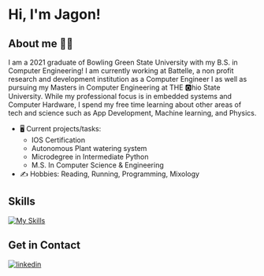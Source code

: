 # Hi, I'm Jagon!

## About me 👨‍💻

I am a 2021 graduate of Bowling Green State University with my B.S. in Computer Engineering! I am currently working at Battelle, a non profit research and development institution as a Computer Engineer I as well as pursuing my Masters in Computer Engineering at THE 🅾️hio State University. While my professional focus is in embedded systems and Computer Hardware, I spend my free time learning about other areas of tech and science such as App Development, Machine learning, and Physics. 
* 🖥️ Current projects/tasks:
  * IOS Certification
  * Autonomous Plant watering system 
  * Microdegree in Intermediate Python
  * M.S. In Computer Science & Engineering
* ✍️ Hobbies: Reading, Running, Programming, Mixology


## Skills

[![My Skills](https://skillicons.dev/icons?i=c,cpp,py,swift,raspberrypi,linux,cmake,bash,git,github,vscode,arduino,md)](https://skillicons.dev)

## Get in Contact 

[![linkedin](https://linkedin-github-readme.onrender.com/api/render/Jagon%20Ahlborn/Cyber%20Hardware%20Engineer/Computer%20Hardware%20Engineer/B.S.%20Computer%20Engineering/dark/https%3A%2F%2Fmedia.licdn.com%2Fdms%2Fimage%2FC5603AQG7rMoCrf0qTQ%2Fprofile-displayphoto-shrink_800_800%2F0%2F1663614899730%3Fe%3D1683763200%26v%3Dbeta%26t%3DeUh1PneH3oKd3illA_p8Vysi-i9GQ7puE_GPUlCgymk)](https://www.linkedin.com/in/jagon-ahlborn/)
